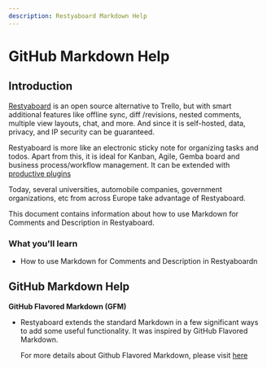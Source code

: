 ```yaml
---
description: Restyaboard Markdown Help
---
```


# GitHub Markdown Help

## Introduction

[Restyaboard](https://restya.com/board) is an open source alternative to Trello, but with smart additional features like offline sync, diff /revisions, nested comments, multiple view layouts, chat, and more. And since it is self-hosted, data, privacy, and IP security can be guaranteed.

Restyaboard is more like an electronic sticky note for organizing tasks and todos. Apart from this, it is ideal for Kanban, Agile, Gemba board and business process/workflow management. It can be extended with [productive plugins](https://restya.com/board/apps "productive plugins")

Today, several universities, automobile companies, government organizations, etc from across Europe take advantage of Restyaboard.

This document contains information about how to use Markdown for Comments and Description in Restyaboard.

### What you'll learn

*   How to use Markdown for Comments and Description in Restyaboardn

## GitHub Markdown Help

**GitHub Flavored Markdown (GFM)**

*   Restyaboard extends the standard Markdown in a few significant ways to add some useful functionality. It was inspired by GitHub Flavored Markdown.
    
    For more details about Github Flavored Markdown, please visit [here](https://help.github.com/articles/basic-writing-and-formatting-syntax/)